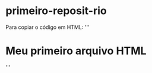 # primeiro-reposit-rio

Para copiar o código em HTML:
'''
<html>
<h1>Meu primeiro arquivo HTML</h1>
</html>
'''
